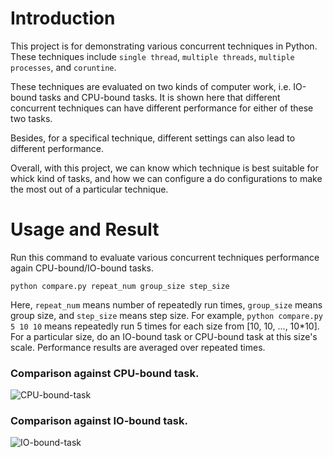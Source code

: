 # Introduction
This project is for demonstrating various concurrent techniques in Python. These techniques include `single thread`, `multiple threads`, `multiple processes`, and 
`coruntine`. 

These techniques are evaluated on two kinds of computer work, i.e. IO-bound tasks and CPU-bound tasks. It is shown here that different 
concurrent techniques can have different performance for either of these two tasks. 

Besides, for a specifical technique, different settings can 
also lead to different performance.

Overall, with this project, we can know which technique is best suitable for whick kind of tasks, and how we can configure a do configurations to make the 
most out of a particular technique.

# Usage and Result
Run this command to evaluate various concurrent techniques performance again CPU-bound/IO-bound tasks.
```shell
python compare.py repeat_num group_size step_size
```
Here, `repeat_num` means number of repeatedly run times, `group_size` means group size, and `step_size` means step size. For example, `python compare.py 5 10 10`  means repeatedly run 5 times for each size from [10, 10, ..., 10*10]. For a particular size, do an IO-bound task or CPU-bound task at this size's scale. Performance results are averaged over repeated times.
### Comparison against CPU-bound task.
![CPU-bound-task](./result/compare_cpu_bound.png)
### Comparison against IO-bound task.
![IO-bound-task](./result/compare_io_bound.png)
